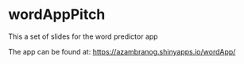 wordAppPitch
============
This a set of slides for the word predictor app

The app can be found at: 
https://azambranog.shinyapps.io/wordApp/
